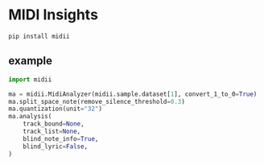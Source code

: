 # MIDI Insights

```shell
pip install midii
```

## example

```python
import midii

ma = midii.MidiAnalyzer(midii.sample.dataset[1], convert_1_to_0=True)
ma.split_space_note(remove_silence_threshold=0.3)
ma.quantization(unit="32")
ma.analysis(
    track_bound=None,
    track_list=None,
    blind_note_info=True,
    blind_lyric=False,
)
```